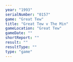 ```yaml
---
year: "1993"
serialNumber: "0157" 
game: "Great Tew"
title: "Great Tew v The Min"
gameLocation: "Great Tew"
gameDate: ""
shortReport: ""
result: ""
resultType: ""
type: "game"
---
```

